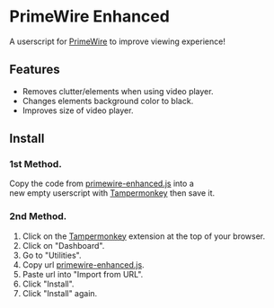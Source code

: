 # PrimeWire Enhanced
A userscript for [PrimeWire](primewire.mx) to improve viewing experience!

## Features
* Removes clutter/elements when using video player.
* Changes elements background color to black.
* Improves size of video player.

## Install
### 1st Method.
Copy the code from [primewire-enhanced.js](https://raw.githubusercontent.com/OccultismCat/PrimeWire-Enhanced/main/js/primewire-enhanced.js) into a 	
new empty userscript with [Tampermonkey](https://www.tampermonkey.net/) then save it.
### 2nd Method.
1. Click on the [Tampermonkey](https://www.tampermonkey.net/) extension at the top of your browser.
2. Click on "Dashboard".
3. Go to "Utilities".
4. Copy url [primewire-enhanced.js](https://raw.githubusercontent.com/OccultismCat/PrimeWire-Enhanced/main/js/primewire-enhanced.js).
5. Paste url into "Import from URL".
6. Click "Install".
7. Click "Install" again.
